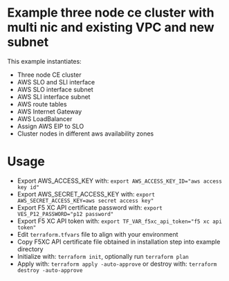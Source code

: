 # Example three node ce cluster with multi nic and existing VPC and new subnet

This example instantiates:

- Three node CE cluster
- AWS SLO and SLI interface
- AWS SLO interface subnet
- AWS SLI interface subnet
- AWS route tables
- AWS Internet Gateway
- AWS LoadBalancer
- Assign AWS EIP to SLO
- Cluster nodes in different aws availability zones

# Usage

- Export AWS_ACCESS_KEY with: `export AWS_ACCESS_KEY_ID="aws access key id"`
- Export AWS_SECRET_ACCESS_KEY with: `export AWS_SECRET_ACCESS_KEY=aws secret access key"`
- Export F5 XC API certificate password with: `export VES_P12_PASSWORD="p12 password"`
- Export F5 XC API token with: `export TF_VAR_f5xc_api_token="f5 xc api token"`
- Edit `terraform.tfvars` file to align with your environment
- Copy F5XC API certificate file obtained in installation step into example directory
- Initialize with: `terraform init`, optionally run `terraform plan`
- Apply with: `terraform apply -auto-approve` or destroy with: `terraform destroy -auto-approve`